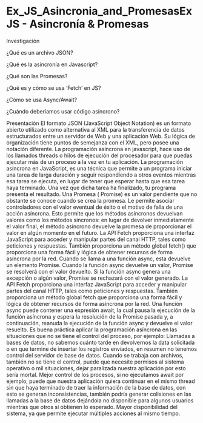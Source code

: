 # Ex_JS_Asincronia_and_PromesasEx JS - Asincronía & Promesas


Investigación

¿Qué es un archivo JSON?

¿Qué es la asincronía en Javascript?

¿Qué son las Promesas?

¿Qué es y cómo se usa ‘Fetch’ en JS?

¿Cómo se usa Async/Await?

¿Cuándo deberíamos usar código asíncrono?



Presentación
El formato JSON (JavaScript Object Notation) es un formato abierto utilizado como alternativa al XML para la transferencia de datos estructurados entre un servidor de Web y una aplicación Web. Su lógica de organización tiene puntos de semejanza con el XML, pero posee una notación diferente.
La programación asíncrona en javascript, hace uso de los llamados threads o hilos de ejecución del procesador para que puedas ejecutar más de un proceso a la vez en tu aplicación. La programación asíncrona en JavaScript, es una técnica que permite a un programa iniciar una tarea de larga duración y seguir respondiendo a otros eventos mientras esa tarea se ejecuta, en lugar de tener que esperar hasta que esa tarea haya terminado. Una vez que dicha tarea ha finalizado, tu programa presenta el resultado.
Una Promesa ( Promise) es un valor pendiente que no obstante se conoce cuando se crea la promesa. Le permite asociar controladores con el valor eventual de éxito o el motivo de falla de una acción asíncrona. Esto permite que los métodos asíncronos devuelvan valores como los métodos síncronos: en lugar de devolver inmediatamente el valor final, el método asíncrono devuelve la promesa de proporcionar el valor en algún momento en el futuro.
La API Fetch proporciona una interfaz JavaScript para acceder y manipular partes del canal HTTP, tales como peticiones y respuestas. También proporciona un método global fetch() que proporciona una forma fácil y lógica de obtener recursos de forma asíncrona por la red.
Cuando se llama a una función async, esta devuelve un elemento Promise. Cuando la función async devuelve un valor, Promise se resolverá con el valor devuelto. Si la función async genera una excepción o algún valor, Promise se rechazará con el valor generado.
La API Fetch proporciona una interfaz JavaScript para acceder y manipular partes del canal HTTP, tales como peticiones y respuestas. También proporciona un método global fetch que proporciona una forma fácil y lógica de obtener recursos de forma asíncrona por la red.
Una función async puede contener una expresión await, la cual pausa la ejecución de la función asíncrona y espera la resolución de la Promise pasada y, a continuación, reanuda la ejecución de la función async y devuelve el valor resuelto.
Es buena práctica aplicar la programación asíncrona en las situaciones que no se tiene el control del proceso, por ejemplo:
Llamadas a bases de datos, no sabemos cuánto tarde en devolvernos la data solicitada o en que termine de insertar los registros enviados, en resumen no tenemos control del servidor de base de datos.
Cuando se trabaja con archivos, también no se tiene el control, puede que necesite permisos al sistema operativo o mil situaciones, dejar paralizada nuestra aplicación por esto sería mortal.
Mejor control de los procesos, si no ejecutamos await por ejemplo, puede que nuestra aplicación quiera continuar en el mismo thread sin que haya terminado de traer la información de la base de datos, con esto se generan inconsistencias, también podría generar colisiones en las llamadas a la base de datos dejándola no disponible para algunos usuarios mientras que otros sí obtienen lo esperado.
Mayor disponibilidad del sistema, ya que permite ejecutar múltiples acciones al mismo tiempo.
